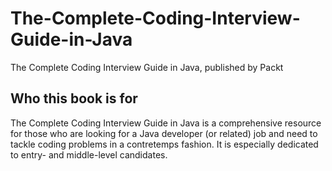 # The-Complete-Coding-Interview-Guide-in-Java
The Complete Coding Interview Guide in Java, published by Packt

Who this book is for
--------------------
The Complete Coding Interview Guide in Java is a comprehensive resource for those who
are looking for a Java developer (or related) job and need to tackle coding problems in a
contretemps fashion. It is especially dedicated to entry- and middle-level candidates.
